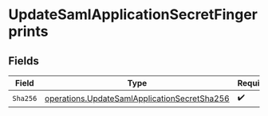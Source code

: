 # UpdateSamlApplicationSecretFingerprints


## Fields

| Field                                                                                                        | Type                                                                                                         | Required                                                                                                     | Description                                                                                                  |
| ------------------------------------------------------------------------------------------------------------ | ------------------------------------------------------------------------------------------------------------ | ------------------------------------------------------------------------------------------------------------ | ------------------------------------------------------------------------------------------------------------ |
| `Sha256`                                                                                                     | [operations.UpdateSamlApplicationSecretSha256](../../models/operations/updatesamlapplicationsecretsha256.md) | :heavy_check_mark:                                                                                           | N/A                                                                                                          |
